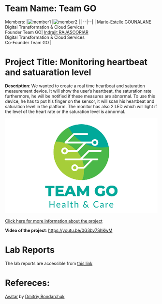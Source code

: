 # Team Name: Team GO
Members: 
|![member1](assets/member1.webp?raw=true) |![member2](assets/member2.webp?raw=true)  |
|--|--|
|  [Marie-Estelle GOUNALANE](https://github.com/Nixia21 ) <br> Digital Transformation & Cloud Services <br> Founder Team GO| [Indrajit RAJASOORIAR](https://github.com/Indrajit0504) <br> Digital Transformation & Cloud Services <br> Co-Founder Team GO |

# Project Title: Monitoring heartbeat and satuaration level
 **Description**: We wanted to create a real time heartbeat and saturation measurement device. It will show the user’s heartbeat, the saturation rate furthermore, he will be notified if these measures are abnormal. To use this device, he has to put his finger on the sensor, it will scan his heartbeat and saturation level in the platform. The monitor has also 2 LED which will light if the level of the heart rate or the saturation level is abnormal.
 
![Logo PNG](assets/Logo.png?raw=true)

[Click here for more information about the project](project) 

 **Video of the project**: https://youtu.be/0G3bv7ShKwM

# Lab Reports

The lab reports are accessible from [this link](lab)

# Refereces:
[Avatar](https://iconscout.com/icons/avatar) by [Dmitriy Bondarchuk](https://iconscout.com/contributors/dmitriy-bondarchuk)
